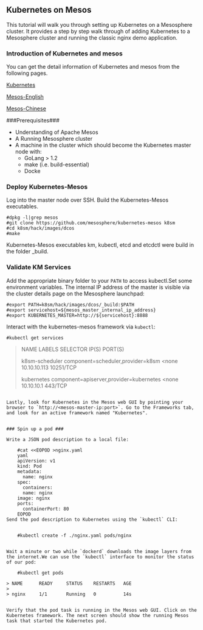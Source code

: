 ## Kubernetes on Mesos ##

This tutorial will walk you through setting up Kubernetes on a Mesosphere cluster. It provides a step by step walk through of adding Kubernetes to a Mesosphere cluster and running the classic nginx demo application.

### Introduction of Kubernetes and mesos ###

You can get the detail information of Kubernetes and mesos from the following pages.

[Kubernetes](http://yeasy.gitbooks.io/docker_practice/content/kubernetes/index.html)

[Mesos-English](http://cloudarchitectmusings.com/2015/03/23/apache-mesos-the-true-os-for-the-software-defined-data-center/)

[Mesos-Chinese](http://www.infoq.com/cn/articles/analyse-mesos-part-02?utm_source=infoq&utm_medium=related_content_link&utm_campaign=relatedContent_articles_clk)

###Prerequisites###

- Understanding of Apache Mesos
- A Running Mesosphere cluster
- A machine in the cluster which should become the Kubernetes master node with:
  * GoLang > 1.2
  * make (i.e. build-essential)
  * Docke

### Deploy Kubernetes-Mesos ###

Log into the master node over SSH.
Build the Kubernetes-Mesos executables.
    
    #dpkg -l|grep mesos
    #git clone https://github.com/mesosphere/kubernetes-mesos k8sm
    #cd k8sm/hack/images/dcos
    #make

  Kubernetes-Mesos executables km, kubectl, etcd and etcdctl were build in the folder _build.
   



### Validate KM Services ###

Add the appropriate binary folder to your `PATH` to access kubectl.Set some environment variables. The internal IP address of the master is visible via the cluster details page on the Mesosphere launchpad:

    #export PATH=k8sm/hack/images/dcos/_build:$PATH
    #export servicehost=${mesos_master_internal_ip_address}
    #export KUBERNETES_MASTER=http://${servicehost}:8888

Interact with the kubernetes-mesos framework via `kubectl`:


    #kubectl get services
> NAME  LABELS    SELECTOR   IP(S)          PORT(S)
> 
> k8sm-scheduler   component=scheduler,provider=k8sm         <none    10.10.10.113   10251/TCP
> 
> kubernetes      component=apiserver,provider=kubernetes   <none    10.10.10.1     443/TCP
```

Lastly, look for Kubernetes in the Mesos web GUI by pointing your browser to `http://<mesos-master-ip:port>`. Go to the Frameworks tab, and look for an active framework named "Kubernetes".


### Spin up a pod ###

Write a JSON pod description to a local file:

    #cat <<EOPOD >nginx.yaml
    yaml 
    apiVersion: v1
    kind: Pod
    metadata:
      name: nginx
    spec:
      containers:
      name: nginx
    image: nginx  
    ports:
      containerPort: 80
    EOPOD
Send the pod description to Kubernetes using the `kubectl` CLI:


    #kubectl create -f ./nginx.yaml pods/nginx


Wait a minute or two while `dockerd` downloads the image layers from the internet.We can use the `kubectl` interface to monitor the status of our pod:

    #kubectl get pods

> NAME      READY     STATUS    RESTARTS   AGE
> 
> nginx     1/1       Running   0          14s


Verify that the pod task is running in the Mesos web GUI. Click on the
Kubernetes framework. The next screen should show the running Mesos task that started the Kubernetes pod.